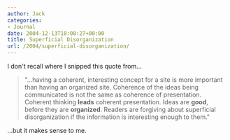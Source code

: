 ```yaml
---
author: Jack
categories:
- Journal
date: 2004-12-13T18:08:27+00:00
title: Superficial Disorganization
url: /2004/superficial-disorganization/
---
```


I don't recall where I snipped this quote from&#8230;

> 
> 
> "&#8230;having a coherent, interesting concept for a site is more important than having an organized site. Coherence of the ideas being communicated is not the same as coherence of presentation. Coherent thinking **leads** coherent presentation. Ideas are **good**, before they are **organized**. Readers are forgiving about superficial disorganization if the information is interesting enough to them."
> 
> 

&#8230;but it makes sense to me.